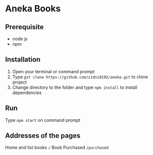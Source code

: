 # Aneka Books

## Prerequisite
- node js
- npm

## Installation
1. Open your terminal or command prompt
2. Type `git clone https://github.com/zidni0192/aneka.git` to clone project
3. Change directory to the folder and type `npm install` to install dependencies

## Run
Type `npm start` on command prompt

## Addresses of the pages
Home and list books `/`
Book Purchased `/purchased`

